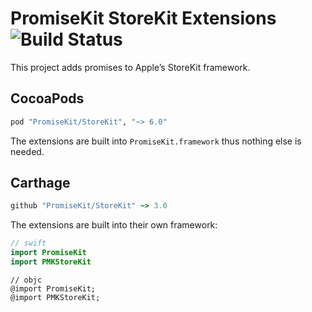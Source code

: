 # PromiseKit StoreKit Extensions ![Build Status]

This project adds promises to Apple’s StoreKit framework.

## CocoaPods

```ruby
pod "PromiseKit/StoreKit", "~> 6.0"
```

The extensions are built into `PromiseKit.framework` thus nothing else is needed.

## Carthage

```ruby
github "PromiseKit/StoreKit" ~> 3.0
```

The extensions are built into their own framework:

```swift
// swift
import PromiseKit
import PMKStoreKit
```

```objc
// objc
@import PromiseKit;
@import PMKStoreKit;
```


[Build Status]: https://travis-ci.org/PromiseKit/StoreKit.svg?branch=master

